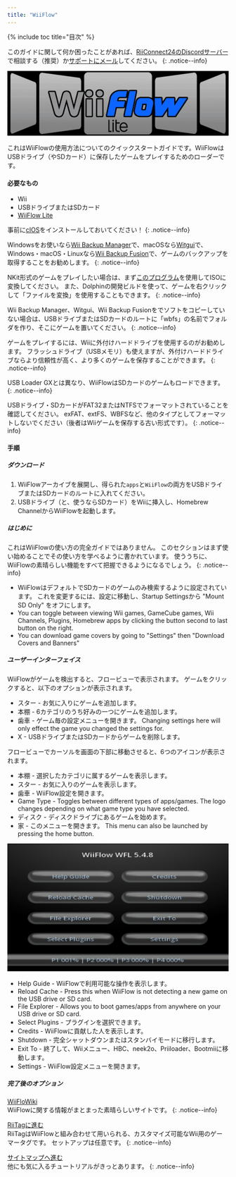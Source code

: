 ```yaml
---
title: "WiiFlow"
---
```


{% include toc title="目次" %}

このガイドに関して何か困ったことがあれば、[RiiConnect24のDiscordサーバー](https://discord.gg/rc24)で相談する（推奨）か[サポートにメール](mailto:support@riiconnect24.net)してください。
{: .notice--info}

![WiiFlow](/images/wiiflowlogo.png)

これはWiiFlowの使用方法についてのクイックスタートガイドです。WiiFlowはUSBドライブ（やSDカード）に保存したゲームをプレイするためのローダーです。

#### 必要なもの

* Wii
* USBドライブまたはSDカード
* [WiiFlow Lite](https://hbb1.oscwii.org/hbb/wiiflow/wiiflow.zip)

事前に[cIOS](/cios)をインストールしておいてください！
{: .notice--info}

Windowsをお使いなら[Wii Backup Manager](/wiibackupmanager)で、macOSなら[Witgui](https://desairem.com/wordpress/category/witgui-download/)で、Windows・macOS・Linuxなら[Wii Backup Fusion](https://github.com/larsenv/Wii-Backup-Fusion)で、ゲームのバックアップを取得することをお勧めします。
{: .notice--info}

NKit形式のゲームをプレイしたい場合は、まず[このプログラム](https://gbatemp.net/download/nkit.36157/)を使用してISOに変換してください。 また、Dolphinの開発ビルドを使って、ゲームを右クリックして「ファイルを変換」を使用することもできます。
{: .notice--info}

Wii Backup Manager、Witgui、Wii Backup Fusionをでソフトをコピーしていない場合は、USBドライブまたはSDカードのルートに「wbfs」の名前でフォルダを作り、そこにゲームを置いてください。
{: .notice--info}

ゲームをプレイするには、Wiiに外付けハードドライブを使用するのがお勧めします。 フラッシュドライブ（USBメモリ）も使えますが、外付けハードドライブならより信頼性が高く、より多くのゲームを保存することができます。
{: .notice--info}

USB Loader GXとは異なり、WiiFlowはSDカードのゲームもロードできます。
{: .notice--info}

USBドライブ・SDカードがFAT32またはNTFSでフォーマットされていることを確認してください。 exFAT、extFS、WBFSなど、他のタイプとしてフォーマットしないでください（後者はWiiゲームを保存する古い形式です）。
{: .notice--info}

#### 手順

##### ダウンロード

1. WiiFlowアーカイブを展開し、得られた`apps`と`WiiFlow`の両方をUSBドライブまたはSDカードのルートに入れてください。
2. USBドライブ（と、使うならSDカード）をWiiに挿入し、Homebrew ChannelからWiiFlowを起動します。

##### はじめに

これはWiiFlowの使い方の完全ガイドではありません。 このセクションはまず使い始めることでその使い方を学べるように書かれています。 使ううちに、WiiFlowの素晴らしい機能をすべて把握できるようになるでしょう。
{: .notice--info}

* WiiFlowはデフォルトでSDカードのゲームのみ検索するように設定されています。 これを変更するには、設定に移動し、Startup Settingsから "Mount SD Only" をオフにします。
* You can toggle between viewing Wii games, GameCube games, Wii Channels, Plugins, Homebrew apps by clicking the button second to last button on the right.
* You can download game covers by going to "Settings" then "Download Covers and Banners"

##### ユーザーインターフェイス

WiiFlowがゲームを検出すると、フロービューで表示されます。 ゲームをクリックすると、以下のオプションが表示されます。

* スター - お気に入りにゲームを追加します。
* 本棚 - 6カテゴリのうち好みの一つにゲームを追加します。
* 歯車 - ゲーム毎の設定メニューを開きます。 Changing settings here will only effect the game you changed the settings for.
* X - USBドライブまたはSDカードからゲームを削除します。

フロービューでカーソルを画面の下部に移動させると、6つのアイコンが表示されます。

* 本棚 - 選択したカテゴリに属するゲームを表示します。
* スター - お気に入りのゲームを表示します。
* 歯車 - WiiFlow設定を開きます。
* Game Type - Toggles between different types of apps/games. The logo changes depending on what game type you have selected.
* ディスク - ディスクドライブにあるゲームを始めます。
* 家 - このメニューを開きます。 This menu can also be launched by pressing the home button.

![WiiFlowメニュー](images/WFmenu.png)

* Help Guide - WiiFlowで利用可能な操作を表示します。
* Reload Cache - Press this when WiiFlow is not detecting a new game on the USB drive or SD card.
* File Explorer - Allows you to boot games/apps from anywhere on your USB drive or SD card.
* Select Plugins - プラグインを選択できます。
* Credits - WiiFlowに貢献した人を表示します。
* Shutdown - 完全シャットダウンまたはスタンバイモードに移行します。
* Exit To - 終了して、Wiiメニュー、HBC、neek2o、Priiloader、Bootmiiに移動します。
* Settings - WiiFlow設定メニューを開きます。

##### 完了後のオプション

[WiiFloWiki](https://sites.google.com/site/WiiFlowiki4/)<br> WiiFlowに関する情報がまとまった素晴らしいサイトです。
{: .notice--info}

[RiiTagに進む](riitag)<br> RiiTagはWiiFlowと組み合わせて用いられる、カスタマイズ可能なWii用のゲーマータグです。 セットアップは任意です。
{: .notice--info}

[サイトマップへ進む](site-navigation)<br> 他にも気に入るチュートリアルがきっとあります。
{: .notice--info}
